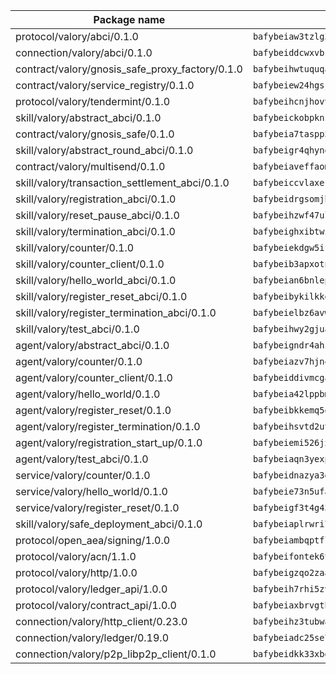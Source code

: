 | Package name                                                  | Package hash                                                  |
| ------------------------------------------------------------- | ------------------------------------------------------------- |
| protocol/valory/abci/0.1.0                                    | `bafybeiaw3tzlg3rkvnn5fcufblktmfwngmxugn4yo7pyjp76zz6aqtqcay` |
| connection/valory/abci/0.1.0                                  | `bafybeiddcwxvbsule5ore6odypykvi6m62uj4ikfplkgdokf7qnxb7ygcq` |
| contract/valory/gnosis_safe_proxy_factory/0.1.0               | `bafybeihwtuquqaimamkv26ucnyis4hc6lya34xwsx5n7hiksssnwfkekie` |
| contract/valory/service_registry/0.1.0                        | `bafybeiew24hgsjdasaqiikhulfa2rxgnh7pzpv2zzfwnsyfzbnrcj6dvjm` |
| protocol/valory/tendermint/0.1.0                              | `bafybeihcnjhovvyyfbkuw5sjyfx2lfd4soeocfqzxz54g67333m6nk5gxq` |
| skill/valory/abstract_abci/0.1.0                              | `bafybeickobpknzpdtlezxdvuuasudjvrauv6wlyiw2cwooatwntl56ibvy` |
| contract/valory/gnosis_safe/0.1.0                             | `bafybeia7taspp5boe5235fdv5ejdix7fdhyy4kwp26qx2ng2oo3k7kk7iy` |
| skill/valory/abstract_round_abci/0.1.0                        | `bafybeigr4qhynej3ski63ixzv6rvcns67y3kesxdot4bz47mbebxlvicfe` |
| contract/valory/multisend/0.1.0                               | `bafybeiaveffaomsnmsc5hx62o77u7ilma6eipox7m5lrwa56737ektva3i` |
| skill/valory/transaction_settlement_abci/0.1.0                | `bafybeiccvlaxertwmwkgmlf4iuzc7u5ywflmw3h4kit5mbmnmhhwpmf27y` |
| skill/valory/registration_abci/0.1.0                          | `bafybeidrgsomjbp5tz7o23ui4osy3h4dfaf5xnt2cgu6px75ebjl5uqcl4` |
| skill/valory/reset_pause_abci/0.1.0                           | `bafybeihzwf47ulxzry2kmcktbtbf7wgssue4merw5krisu6nmvj5ymxxmq` |
| skill/valory/termination_abci/0.1.0                           | `bafybeighxibtwiutr6iyod25r2rkh2megre7t3gxnym7blnvqolpaitwo4` |
| skill/valory/counter/0.1.0                                    | `bafybeiekdgw5ifhhrk5qogdu7vrddak2qxqljtvyhevkks5jlsqoac6o3m` |
| skill/valory/counter_client/0.1.0                             | `bafybeib3apxotnry7gt6a5q2cesdobjlcb5bjqjuzwnp4f5naozbiyxvja` |
| skill/valory/hello_world_abci/0.1.0                           | `bafybeian6bnlepjweaqfxki5bxs573clb2edyju353ltkrfztmqq7wrv2q` |
| skill/valory/register_reset_abci/0.1.0                        | `bafybeibykilkkeua6bdjbyh7b6wyuvoa5cwne43hj7eaub2ooqxvbxmzxy` |
| skill/valory/register_termination_abci/0.1.0                  | `bafybeielbz6avwjdhe4dinqnccyr4ogsofdhi4ww7w2krv5uzyul3h6c6m` |
| skill/valory/test_abci/0.1.0                                  | `bafybeihwy2gjuajfna7iijmglhubtysbklhswnb2ylhi2bifpt3do55eeq` |
| agent/valory/abstract_abci/0.1.0                              | `bafybeigndr4ahzea5z37zy4raho5trdpqb3dy2uljsijp7mxrkpeqjhm4u` |
| agent/valory/counter/0.1.0                                    | `bafybeiazv7hjn4bw7bl6raopogkb5plmxrso6f5j4ry3xvyzveay367diu` |
| agent/valory/counter_client/0.1.0                             | `bafybeiddivmcgauqdsbiedeenckltzyaukmyi3e4ccxp4cssqlqyadffwe` |
| agent/valory/hello_world/0.1.0                                | `bafybeia42lppbmrn4qxdbw7vdogprwuy5fqzyr2pw7wrl6fdpg52vfmumy` |
| agent/valory/register_reset/0.1.0                             | `bafybeibkkemq5q6k2jduaxg6u7s6delbdrddj7lxk2hug2o4vzinaelpq4` |
| agent/valory/register_termination/0.1.0                       | `bafybeihsvtd2ut4ikhetzcanupmhk2xlutbbtt45w3xonfa564oi5i5gya` |
| agent/valory/registration_start_up/0.1.0                      | `bafybeiemi526jx5s5iwhf72tkqtgp4bcvbr4voi742nsobafqpihrsdc5u` |
| agent/valory/test_abci/0.1.0                                  | `bafybeiaqn3yexpooiiygdyyo66fxhp53scsggedsph3yi5ibdhc7xd6lem` |
| service/valory/counter/0.1.0                                  | `bafybeidnazya3g5fv5qe5ntj2rcbumx56pee2w6hsazywlqm576gavsjl4` |
| service/valory/hello_world/0.1.0                              | `bafybeie73n5ufa7xj53kc7qlbq76ujcox4mqq24fuin2ufeklt3i4xginm` |
| service/valory/register_reset/0.1.0                           | `bafybeigf3t4g43mauheonbiytqj4g5vu7eqd2kwr4dqanp6km7tzuo3aja` |
| skill/valory/safe_deployment_abci/0.1.0                       | `bafybeiaplrwri7h7eit2hsi7xs3ujlxoklqvitvc2usl3nxjalszblih6e` |
| protocol/open_aea/signing/1.0.0                               | `bafybeiambqptflge33eemdhis2whik67hjplfnqwieoa6wblzlaf7vuo44` |
| protocol/valory/acn/1.1.0                                     | `bafybeifontek6tvaecatoauiule3j3id6xoktpjubvuqi3h2jkzqg7zh7a` |
| protocol/valory/http/1.0.0                                    | `bafybeigzqo2zaakcjtzzsm6dh4x73v72xg6ctk6muyp5uq5ueb7y34fbxy` |
| protocol/valory/ledger_api/1.0.0                              | `bafybeih7rhi5zvfvwakx5ifgxsz2cfipeecsh7bm3gnudjxtvhrygpcftq` |
| protocol/valory/contract_api/1.0.0                            | `bafybeiaxbrvgtbdrh4lslskuxyp4awyr4whcx3nqq5yrr6vimzsxg5dy64` |
| connection/valory/http_client/0.23.0                          | `bafybeihz3tubwado7j3wlivndzzuj3c6fdsp4ra5r3nqixn3ufawzo3wii` |
| connection/valory/ledger/0.19.0                               | `bafybeiadc25se7dgnn4mufztwpzdono4xsfs45qknzdqyi3gckn6ccuv44` |
| connection/valory/p2p_libp2p_client/0.1.0                     | `bafybeidkk33xbga54szmitk6uwsi3ef56hbbdbuasltqtiyki34hgfpnxa` |
